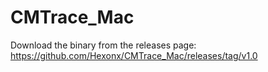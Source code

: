# CMTrace_Mac
Download the binary from the releases page: https://github.com/Hexonx/CMTrace_Mac/releases/tag/v1.0
